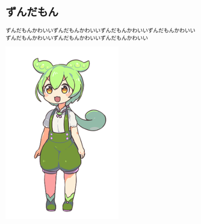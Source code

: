 # ずんだもん

ずんだもんかわいいずんだもんかわいいずんだもんかわいいずんだもんかわいいずんだもんかわいいずんだもんかわいいずんだもんかわいい

<img src="https://raw.githubusercontent.com/FlatPonch/flatponch.github.io/main/zundamon/image/ahiruzundamon.png/" width="300">